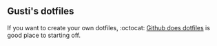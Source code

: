 Gusti's dotfiles
----------------

If you want to create your own dotfiles, :octocat: [Github does dotfiles](https://dotfiles.github.io/) is good place to starting off.
